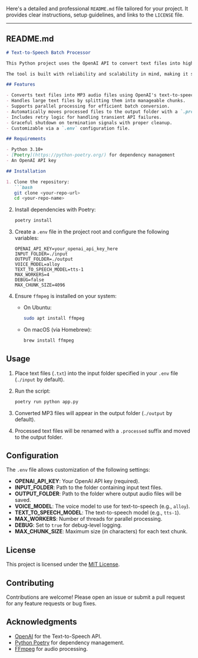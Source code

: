 Here's a detailed and professional `README.md` file tailored for your project. It provides clear instructions, setup guidelines, and links to the `LICENSE` file.

---

## README.md

```markdown
# Text-to-Speech Batch Processor

This Python project uses the OpenAI API to convert text files into high-quality speech audio files. It supports batch processing of multiple text files, chunking for large files, and parallel processing for optimal performance. 

The tool is built with reliability and scalability in mind, making it suitable for personal and professional use.

## Features

- Converts text files into MP3 audio files using OpenAI's text-to-speech API.
- Handles large text files by splitting them into manageable chunks.
- Supports parallel processing for efficient batch conversion.
- Automatically moves processed files to the output folder with a `.processed` suffix.
- Includes retry logic for handling transient API failures.
- Graceful shutdown on termination signals with proper cleanup.
- Customizable via a `.env` configuration file.

## Requirements

- Python 3.10+
- [Poetry](https://python-poetry.org/) for dependency management
- An OpenAI API key

## Installation

1. Clone the repository:
   ```bash
   git clone <your-repo-url>
   cd <your-repo-name>
   ```

2. Install dependencies with Poetry:
   ```bash
   poetry install
   ```

3. Create a `.env` file in the project root and configure the following variables:
   ```env
   OPENAI_API_KEY=your_openai_api_key_here
   INPUT_FOLDER=./input
   OUTPUT_FOLDER=./output
   VOICE_MODEL=alloy
   TEXT_TO_SPEECH_MODEL=tts-1
   MAX_WORKERS=4
   DEBUG=false
   MAX_CHUNK_SIZE=4096
   ```

4. Ensure `ffmpeg` is installed on your system:
   - On Ubuntu:
     ```bash
     sudo apt install ffmpeg
     ```
   - On macOS (via Homebrew):
     ```bash
     brew install ffmpeg
     ```

## Usage

1. Place text files (`.txt`) into the input folder specified in your `.env` file (`./input` by default).

2. Run the script:
   ```bash
   poetry run python app.py
   ```

3. Converted MP3 files will appear in the output folder (`./output` by default).

4. Processed text files will be renamed with a `.processed` suffix and moved to the output folder.

## Configuration

The `.env` file allows customization of the following settings:

- **OPENAI_API_KEY**: Your OpenAI API key (required).
- **INPUT_FOLDER**: Path to the folder containing input text files.
- **OUTPUT_FOLDER**: Path to the folder where output audio files will be saved.
- **VOICE_MODEL**: The voice model to use for text-to-speech (e.g., `alloy`).
- **TEXT_TO_SPEECH_MODEL**: The text-to-speech model (e.g., `tts-1`).
- **MAX_WORKERS**: Number of threads for parallel processing.
- **DEBUG**: Set to `true` for debug-level logging.
- **MAX_CHUNK_SIZE**: Maximum size (in characters) for each text chunk.

## License

This project is licensed under the [MIT License](LICENSE).

## Contributing

Contributions are welcome! Please open an issue or submit a pull request for any feature requests or bug fixes.

## Acknowledgments

- [OpenAI](https://openai.com) for the Text-to-Speech API.
- [Python Poetry](https://python-poetry.org/) for dependency management.
- [FFmpeg](https://ffmpeg.org/) for audio processing.
```